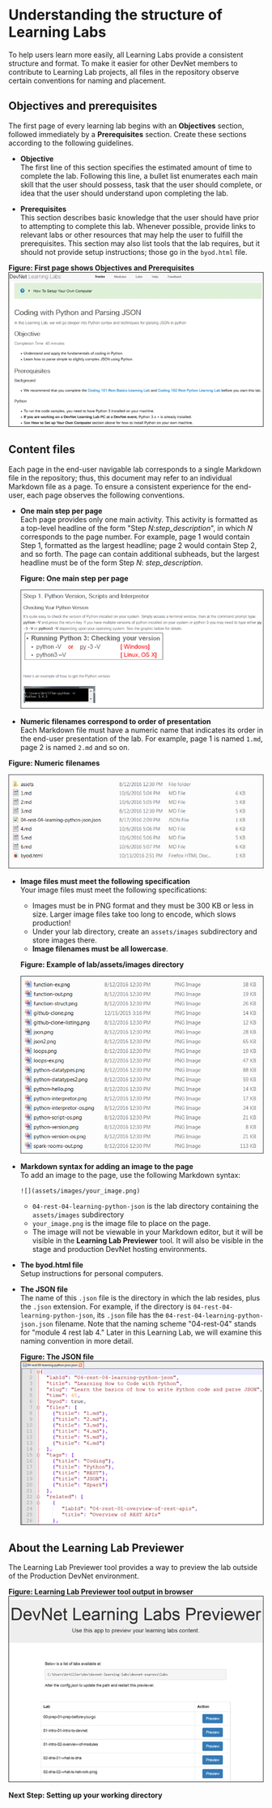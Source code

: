 # Understanding the structure of Learning Labs

To help users learn more easily, all Learning Labs provide a consistent structure and format. To make it easier for other DevNet members to contribute to Learning Lab projects, all files in the repository observe certain conventions for naming and placement.

## Objectives and prerequisites

The first page of every learning lab begins with an __Objectives__ section, followed immediately by a __Prerequisites__ section. Create these sections according to the following guidelines.

  *  **Objective**  
  The first line of this section specifies the estimated amount of time to complete the lab. Following this line, a bullet list enumerates each main skill that the user should possess, task that the user should complete, or idea that the user should understand upon completing the lab.

  * **Prerequisites**  
  This section describes basic knowledge that the user should have prior to attempting to complete this lab. Whenever possible, provide links to relevant labs or other resources that may help the user to fulfill the prerequisites. This section may also list tools that the lab requires, but it should not provide setup instructions; those go in the `byod.html` file.

  **Figure: First page shows Objectives and Prerequisites**
  ![](assets/images/obj_prereq.png)

## Content files

Each page in the end-user navigable lab corresponds to a single Markdown file in the repository; thus, this document may refer to an individual Markdown file as a page.  To ensure a consistent experience for the end-user, each page observes the following conventions.

* **One main step per page**  
  Each page provides only one main activity. This activity is formatted as a top-level headline of the form "Step *N*:*step_description*", in which *N* corresponds to the page number. For example, page 1 would contain Step 1, formatted as the largest headline; page 2 would contain Step 2, and so forth.  The page can contain additional subheads, but the largest headline must be of the form Step *N*: *step_description*.

  **Figure: One main step per page**

  ![](assets/images/step_one.png)

*  **Numeric filenames correspond to order of presentation**  
  Each Markdown file must have a numeric name that indicates its order in the end-user presentation of the lab.  For example, page 1 is named `1.md`, page 2 is named `2.md` and so on.

  **Figure: Numeric filenames**

  ![](assets/images/md_files.png)  

* **Image files must meet the following specification**  
  Your image files must meet the following specifications:
    * Images must be in PNG format and they must be 300 KB or less in size.  Larger image files take too long to encode, which slows production!
    * Under your lab directory, create an `assets/images` subdirectory and store images there.
    * **Image filenames must be all lowercase**.

  **Figure: Example of lab/assets/images directory**

  ![](assets/images/images.png)

* **Markdown syntax for adding an image to the page**  
  To add an image to the page, use the following Markdown syntax:
  ```
  ![](assets/images/your_image.png)
  ```
  * `04-rest-04-learning-python-json` is the lab directory containing the `assets/images` subdirectory
  * `your_image.png` is the image file to place on the page.
  * The image will not be viewable in your Markdown editor, but it will be visible in the **Learning Lab Previewer** tool. It will also be visible in the stage and production DevNet hosting environments.

* **The byod.html file**  
  Setup instructions for personal computers.

* **The JSON file**  
  The name of this `.json` file is the directory in which the lab resides, plus the `.json` extension.  For example, if the directory is `04-rest-04-learning-python-json`, its `.json` file has the `04-rest-04-learning-python-json.json` filename.  Note that the naming scheme "04-rest-04" stands for "module 4 rest lab 4." Later in this Learning Lab, we will examine this naming convention in more detail.

  **Figure: The JSON file**
  ![](assets/images/json_file.png)

## About the Learning Lab Previewer

The Learning Lab Previewer tool provides a way to preview the lab outside of the Production DevNet environment.

**Figure: Learning Lab Previewer tool output in browser**
![](assets/images/llp_0.png)

**Next Step: Setting up your working directory**
